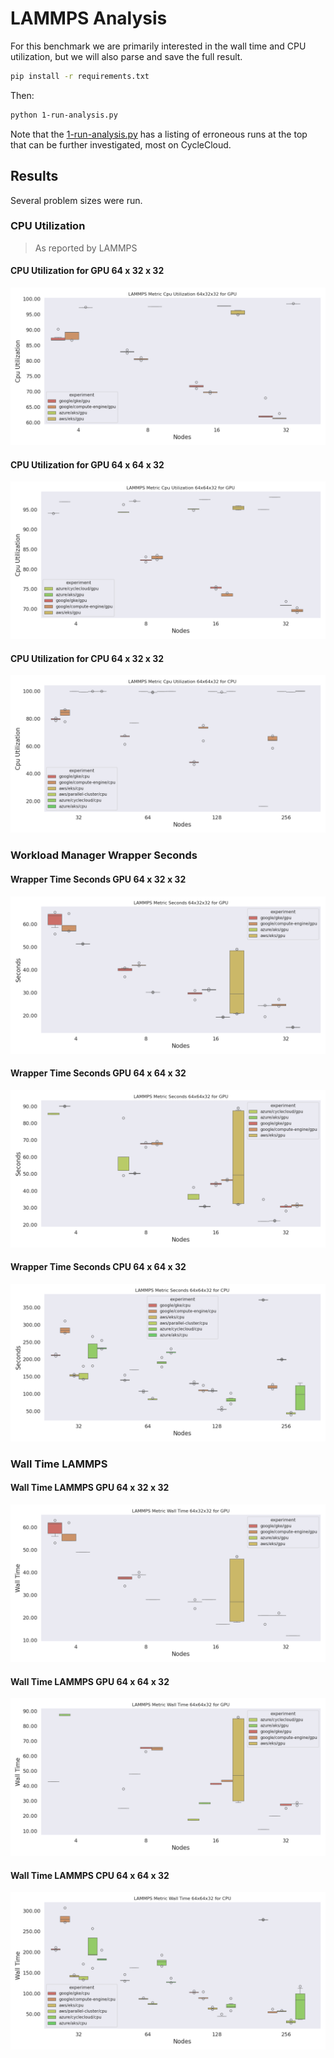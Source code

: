 # LAMMPS Analysis

For this benchmark we are primarily interested in the wall time and CPU utilization, but we will also parse and save the full result.

```bash
pip install -r requirements.txt
```

Then:

```bash
python 1-run-analysis.py
```

Note that the [1-run-analysis.py](1-run-analysis.py) has a listing of erroneous runs at the top that can be further investigated, most on CycleCloud. 

## Results

Several problem sizes were run.

### CPU Utilization

> As reported by LAMMPS

#### CPU Utilization for GPU 64 x 32 x 32

![data/img/lammps-reax-cpu_utilization-64x32x32-gpu.png](data/img/lammps-reax-cpu_utilization-64x32x32-gpu.png)

#### CPU Utilization for GPU 64 x 64 x 32

![data/img/lammps-reax-cpu_utilization-64x64x32-gpu.png](data/img/lammps-reax-cpu_utilization-64x64x32-gpu.png)

#### CPU Utilization for CPU 64 x 32 x 32

![data/img/lammps-reax-cpu_utilization-64x64x32-cpu.png](data/img/lammps-reax-cpu_utilization-64x64x32-cpu.png)

### Workload Manager Wrapper Seconds

#### Wrapper Time Seconds GPU 64 x 32 x 32

![data/img/lammps-reax-seconds-64x32x32-gpu.png](data/img/lammps-reax-seconds-64x32x32-gpu.png)

#### Wrapper Time Seconds GPU 64 x 64 x 32

![data/img/lammps-reax-seconds-64x64x32-gpu.png](data/img/lammps-reax-seconds-64x64x32-gpu.png)

#### Wrapper Time Seconds CPU 64 x 64 x 32

![data/img/lammps-reax-seconds-64x64x32-cpu.png](data/img/lammps-reax-seconds-64x64x32-cpu.png)

### Wall Time LAMMPS

#### Wall Time LAMMPS GPU 64 x 32 x 32

![data/img/lammps-reax-wall_time-64x32x32-gpu.png](data/img/lammps-reax-wall_time-64x32x32-gpu.png)

#### Wall Time LAMMPS GPU 64 x 64 x 32

![data/img/lammps-reax-wall_time-64x64x32-gpu.png](data/img/lammps-reax-wall_time-64x64x32-gpu.png)

#### Wall Time LAMMPS CPU 64 x 64 x 32

![data/img/lammps-reax-wall_time-64x64x32-cpu.png](data/img/lammps-reax-wall_time-64x64x32-cpu.png)
